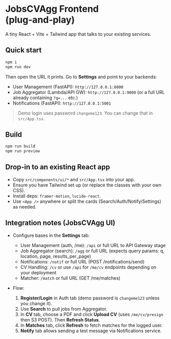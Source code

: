 
# JobsCVAgg Frontend (plug‑and‑play)

A tiny React + Vite + Tailwind app that talks to your existing services.

## Quick start
```bash
npm i
npm run dev
```
Then open the URL it prints. Go to **Settings** and point to your backends:
- User Management (FastAPI): `http://127.0.0.1:8000`
- Job Aggregator (Lambda/API GW): `http://127.0.0.1:9000` (or a full URL already containing `?q=...` etc.)
- Notifications (FastAPI): `http://127.0.0.1:5001`

> Demo login uses password `changeme123`. You can change that in `src/App.tsx`.

## Build
```bash
npm run build
npm run preview
```

## Drop‑in to an existing React app
- Copy `src/components/ui/*` and `src/App.tsx` into your app.
- Ensure you have Tailwind set up (or replace the classes with your own CSS).
- Install deps: `framer-motion`, `lucide-react`.
- Use `<App />` anywhere or split the cards (Search/Auth/Notify/Settings) as needed.

## Integration notes (JobsCVAgg UI)
- Configure bases in the **Settings** tab:
  - User Management (auth, /me): `/api` or full URL to API Gateway stage
  - Job Aggregator (search): `/agg` or full URL (expects query params: q, location, page, results_per_page)
  - Notifications: `/notif` or full URL (POST /notifications/send)
  - CV Handling: `/cv` or use `/api` for `/me/cv` endpoints depending on your deployment
  - Matcher: `/match` or full URL (GET /me/matches)

- Flow:
  1. **Register/Login** in Auth tab (demo password is `changeme123` unless you change it).
  2. Use **Search** to pull jobs from Aggregator.
  3. In **CV** tab, choose a PDF and click **Upload CV** (uses `/me/cv/presign` then S3 POST). Then **Refresh Status**.
  4. In **Matches** tab, click **Refresh** to fetch matches for the logged user.
  5. **Notify** tab allows sending a test message via Notifications service.
